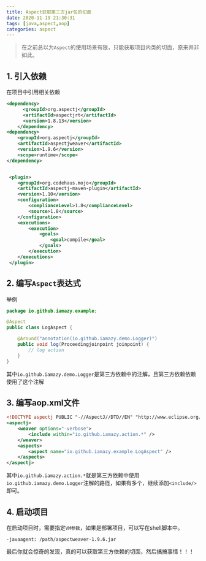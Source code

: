 ```yaml
---
title: Aspect获取第三方jar包的切面
date: 2020-11-19 21:30:31
tags: [java,aspect,aop]
categories: aspect
---
```


> 在之前总以为`Aspect`的使用场景有限，只能获取项目内类的切面，原来并非如此。

## 1. 引入依赖

在项目中引用相关依赖

```xml
<dependency>
      <groupId>org.aspectj</groupId>
      <artifactId>aspectjrt</artifactId>
      <version>1.8.13</version>
    </dependency>
<dependency>
    <groupId>org.aspectj</groupId>
    <artifactId>aspectjweaver</artifactId>
    <version>1.9.6</version>
    <scope>runtime</scope>
</dependency>


 <plugin>
    <groupId>org.codehaus.mojo</groupId>
    <artifactId>aspectj-maven-plugin</artifactId>
    <version>1.10</version>
    <configuration>
        <complianceLevel>1.8</complianceLevel>
        <source>1.8</source>
    </configuration>
    <executions>
        <execution>
            <goals>
                <goal>compile</goal>
            </goals>
        </execution>
    </executions>
 </plugin>
```

## 2. 编写`Aspect`表达式

举例

```java
package io.github.iamazy.example;

@Aspect
public class LogAspect {

    @Around("annotation(io.github.iamazy.demo.Logger)")
    public void log(Proceedingjoinpoint joinpoint) {
        // log action
    }
}
```

其中`io.github.iamazy.demo.Logger`是第三方依赖中的注解，且第三方依赖依赖使用了这个注解

## 3. 编写aop.xml文件

```xml
<!DOCTYPE aspectj PUBLIC "-//AspectJ//DTD//EN" "http://www.eclipse.org/aspectj/dtd/aspect.dtd>
<aspectj>
    <weaver options="-verbose">
        <include within="io.github.iamazy.action.*" />
    </weaver>
    <aspects>
        <aspect name="io.github.iamazy.example.LogAspect" />
    </aspects>
</aspectj>
```

其中`io.github.iamazy.action.*`就是第三方依赖中使用`io.github.iamazy.demo.Logger`注解的路径，如果有多个，继续添加`<include/>`即可。

## 4. 启动项目

在启动项目时，需要指定`VM参数`，如果是部署项目，可以写在shell脚本中。
```shell
-javaagent: /path/aspectweaver-1.9.6.jar
```

最后你就会惊奇的发现，真的可以获取第三方依赖的切面，然后搞搞事情！！！